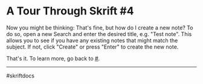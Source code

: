 # A Tour Through Skrift #4

Now you might be thinking: That's fine, but how do I create a new note? To do so, open a new Search and enter the desired title, e.g. "Test note". This allows you to see if you have any existing notes that might match the subject. If not, click "Create" or press "Enter" to create the new note.

That's it. To learn more, go back to [#](20210108T145053.970Z.md).

---

\#skriftdocs
